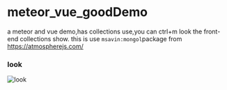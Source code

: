 # meteor_vue_goodDemo
a meteor and vue demo,has collections use,you can ctrl+m look the front-end collections show. this is use `msavin:mongol`package from https://atmospherejs.com/

### look
![look]()
